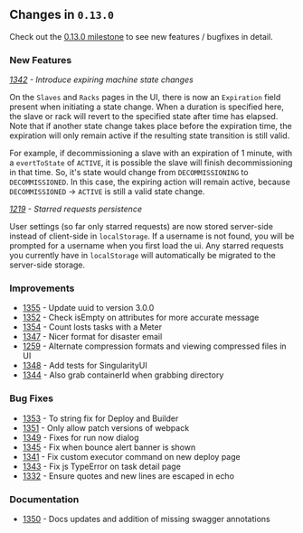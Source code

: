 ## Changes in `0.13.0`

Check out the [0.13.0 milestone](https://github.com/HubSpot/Singularity/issues?q=milestone%3A0.13.0+is%3Aclosed) to see new features / bugfixes in detail.

### New Features

*[1342](https://github.com/HubSpot/Singularity/pull/1342) - Introduce expiring machine state changes*

On the `Slaves` and `Racks` pages in the UI, there is now an `Expiration` field present when initiating a state change. When a duration is specified here, the slave or rack will revert to the specified state after time has elapsed. Note that if another state change takes place before the expiration time, the expiration will only remain active if the resulting state transition is still valid.

For example, if decommissioning a slave with an expiration of 1 minute, with a `evertToState` of `ACTIVE`, it is possible the slave will finish decommissioning in that time. So, it's state would change from `DECOMMISSIONING` to `DECOMMISSIONED`. In this case, the expiring action will remain active, because `DECOMMISSIONED` -> `ACTIVE` is still a valid state change.

*[1219](https://github.com/HubSpot/Singularity/pull/1219) - Starred requests persistence*

User settings (so far only starred requests) are now stored server-side instead of client-side in `localStorage`. If a username is not found, you will be prompted for a username when you first load the ui. Any starred requests you currently have in `localStorage` will automatically be migrated to the server-side storage.

### Improvements

- [1355](https://github.com/HubSpot/Singularity/pull/1355) - Update uuid to version 3.0.0
- [1352](https://github.com/HubSpot/Singularity/pull/1352) - Check isEmpty on attributes for more accurate message
- [1354](https://github.com/HubSpot/Singularity/pull/1354) - Count losts tasks with a Meter
- [1347](https://github.com/HubSpot/Singularity/pull/1347) - Nicer format for disaster email
- [1259](https://github.com/HubSpot/Singularity/pull/1259) - Alternate compression formats and viewing compressed files in UI
- [1348](https://github.com/HubSpot/Singularity/pull/1348) - Add tests for SingularityUI
- [1344](https://github.com/HubSpot/Singularity/pull/1344) - Also grab containerId when grabbing directory

### Bug Fixes

- [1353](https://github.com/HubSpot/Singularity/pull/1353) - To string fix for Deploy and Builder
- [1351](https://github.com/HubSpot/Singularity/pull/1351) - Only allow patch versions of webpack
- [1349](https://github.com/HubSpot/Singularity/pull/1349) - Fixes for run now dialog
- [1345](https://github.com/HubSpot/Singularity/pull/1345) - Fix when bounce alert banner is shown
- [1341](https://github.com/HubSpot/Singularity/pull/1341) - Fix custom executor command on new deploy page
- [1343](https://github.com/HubSpot/Singularity/pull/1343) - Fix js TypeError on task detail page
- [1332](https://github.com/HubSpot/Singularity/pull/1332) - Ensure quotes and new lines are escaped in echo

### Documentation
- [1350](https://github.com/HubSpot/Singularity/pull/1350) - Docs updates and addition of missing swagger annotations
